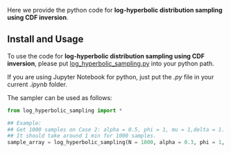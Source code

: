 Here we provide the python code for **log-hyperbolic distribution sampling using CDF inversion**. 

## Install and Usage
To use the code for **log-hyperbolic distribution sampling using CDF inversion**, please put [log_hyperbolic_sampling.py](https://github.com/lijingwang/GEOLSCI-240-ENERGY-240/blob/master/hw1/log_hyperbolic_sampling.py) into your python path. 

If you are using Jupyter Notebook for python, just put the *.py* file in your current *.ipynb* folder. 

The sampler can be used as follows:  
```python
from log_hyperbolic_sampling import *

## Example: 
## Get 1000 samples on Case 2: alpha = 0.5, phi = 1, mu = 1,delta = 1. 
## It should take around 1 min for 1000 samples. 
sample_array = log_hyperbolic_sampling(N = 1000, alpha = 0.3, phi = 1, mu = 1, delta = 1)
```
